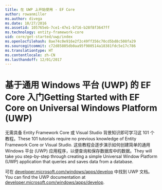 ```yaml
---
title: 在 UWP 上开始使用 - EF Core
author: rowanmiller
ms.author: divega
ms.date: 10/27/2016
ms.assetid: 105765eb-7ce1-47e1-b716-b28f8f3647ff
ms.technology: entity-framework-core
uid: core/get-started/uwp/index
ms.openlocfilehash: 8ae74c0e916e2f2c49ff356c70cd5bd8c508fa29
ms.sourcegitcommit: c72d85805db0aa95f980514a18381fdc5e17c786
ms.translationtype: HT
ms.contentlocale: zh-CN
ms.lasthandoff: 12/01/2017
---
```

# <a name="getting-started-with-ef-core-on-universal-windows-platform-uwp"></a><span data-ttu-id="2c536-102">基于通用 Windows 平台 (UWP) 的 EF Core 入门</span><span class="sxs-lookup"><span data-stu-id="2c536-102">Getting Started with EF Core on Universal Windows Platform (UWP)</span></span>

<span data-ttu-id="2c536-103">无需具备 Entity Framework Core 或 Visual Studio 背景知识即可学习这 101 个教程。</span><span class="sxs-lookup"><span data-stu-id="2c536-103">These 101 tutorials require no previous knowledge of Entity Framework Core or Visual Studio.</span></span> <span data-ttu-id="2c536-104">这些教程会逐步演示如何创建简单的通用 Windows 平台 (UWP) 应用程序，以便查询和保存数据库中的数据。</span><span class="sxs-lookup"><span data-stu-id="2c536-104">They will take you step-by-step through creating a simple Universal Window Platform (UWP) application that queries and saves data from a database.</span></span>

<span data-ttu-id="2c536-105">可在 [developer.microsoft.com/windows/apps/develop](https://developer.microsoft.com/windows/apps/develop) 中找到 UWP 文档。</span><span class="sxs-lookup"><span data-stu-id="2c536-105">You can find the UWP documentation at [developer.microsoft.com/windows/apps/develop](https://developer.microsoft.com/windows/apps/develop).</span></span>
